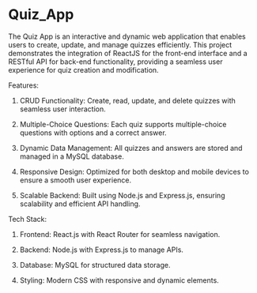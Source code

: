 ﻿# Quiz_App

The Quiz App is an interactive and dynamic web application that enables users to create, update, and manage quizzes efficiently. This project demonstrates the integration of ReactJS for the front-end interface and a RESTful API for back-end functionality, providing a seamless user experience for quiz creation and modification.

Features:

1. CRUD Functionality: Create, read, update, and delete quizzes with seamless user interaction.

2. Multiple-Choice Questions: Each quiz supports multiple-choice questions with options and a correct answer.

3. Dynamic Data Management: All quizzes and answers are stored and managed in a MySQL database.

4. Responsive Design: Optimized for both desktop and mobile devices to ensure a smooth user experience.

5. Scalable Backend: Built using Node.js and Express.js, ensuring scalability and efficient API handling.

Tech Stack:

1. Frontend: React.js with React Router for seamless navigation.

2. Backend: Node.js with Express.js to manage APIs.

3. Database: MySQL for structured data storage.

4. Styling: Modern CSS with responsive and dynamic elements.
